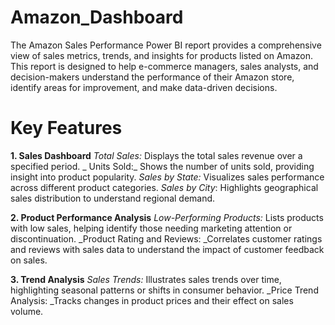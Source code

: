 # Amazon_Dashboard

The Amazon Sales Performance Power BI report provides a comprehensive view of sales metrics, trends, and insights for products listed on Amazon. This report is designed to help e-commerce managers, sales analysts, and decision-makers understand the performance of their Amazon store, identify areas for improvement, and make data-driven decisions.

# Key Features
**1. Sales Dashboard**
      _Total Sales:_ Displays the total sales revenue over a specified period.
      _ Units Sold:_ Shows the number of units sold, providing insight into product popularity.
      _Sales by State:_ Visualizes sales performance across different product categories.
      _Sales by City_: Highlights geographical sales distribution to understand regional demand.
      
**2. Product Performance Analysis**
     _Low-Performing Products:_ Lists products with low sales, helping identify those needing marketing attention or discontinuation.
     _Product Rating and Reviews: _Correlates customer ratings and reviews with sales data to understand the impact of customer feedback on sales.
     
**3. Trend Analysis**
     _Sales Trends:_ Illustrates sales trends over time, highlighting seasonal patterns or shifts in consumer behavior.
     _Price Trend Analysis: _Tracks changes in product prices and their effect on sales volume.





